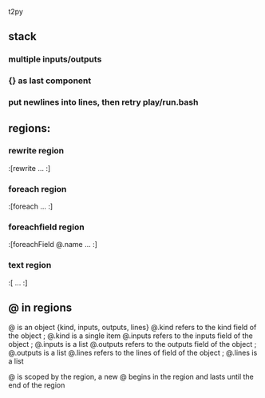 t2py
## stack
### multiple inputs/outputs
### {} as last component
### put newlines into lines, then retry play/run.bash


## regions:
### rewrite region
:[rewrite
  ...
:]

### foreach region
:[foreach
  ...
:]

### foreachfield region
:[foreachField @.name
  ...
:]

### text region
:[
  ...
:]




## @ in regions
@ is an object {kind, inputs, outputs, lines}
@.kind refers to the kind field of the object ; @.kind is a single item
@.inputs refers to the inputs field of the object ; @.inputs is a list
@.outputs refers to the outputs field of the object ; @.outputs is a list
@.lines refers to the lines of field of the object ; @.lines is a list

@ is scoped by the region, a new @ begins in the region and lasts until the end of the region



